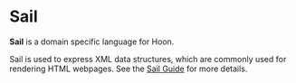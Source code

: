 # Sail

**Sail** is a domain specific language for Hoon.

Sail is used to express XML data structures, which are commonly used for rendering HTML webpages. See the [Sail Guide](urbit-docs/language/hoon/guides/sail) for more details.
